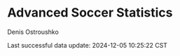 # Advanced Soccer Statistics
Denis Ostroushko

<!-- gfm -->

Last successful data update: 2024-12-05 10:25:22 CST
